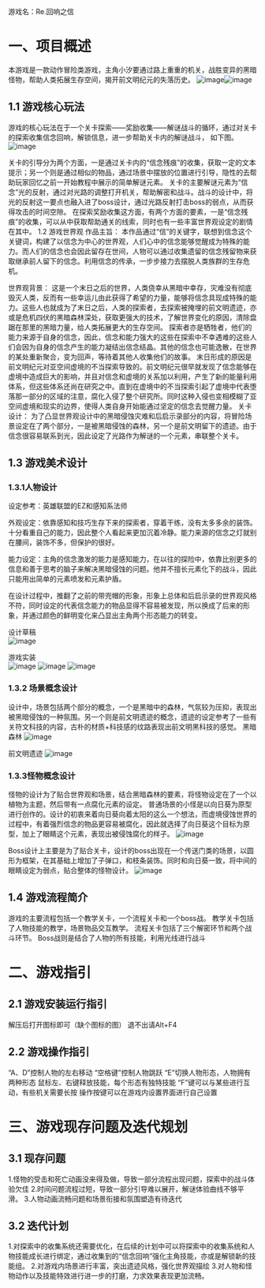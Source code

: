 
游戏名：Re.回响之信

# 一、项目概述
本游戏是一款动作冒险类游戏，主角小汐要通过路上重重的机关，战胜变异的黑暗怪物，帮助人类拓展生存空间，揭开前文明纪元的失落历史。
![image](https://github.com/user-attachments/assets/c655d89a-8446-465e-b0b7-29fc721170fc)![image](https://github.com/user-attachments/assets/d8b1baeb-8ee2-44d3-b4ff-6a6a3207b56c)

## 1.1 游戏核心玩法
游戏的核心玩法在于一个关卡探索——奖励收集——解谜战斗的循环，通过对关卡的探索收集信念回响，解锁信息，进一步帮助关卡内的解谜战斗， 如下图。
![image](https://github.com/user-attachments/assets/87d62fb7-578e-48f7-b93d-d3f48b146219)

关卡的引导分为两个方面，一是通过关卡内的“信念残痕”的收集，获取一定的文本提示；另一个则是通过相似的物品，通过场景中摆放的位置进行引导，隐性的去帮助玩家回忆之前一开始教程中展示的简单解谜元素。
关卡的主要解谜元素为“信念”光的反射，通过对光路的调整打开机关，帮助解密和战斗。战斗的设计中，将光的反射这一要点也融入进了boss设计，通过光路反射打击boss的弱点，从而获得攻击的时间空隙。
在探索奖励收集这方面，有两个方面的要素，一是“信念残痕”的收集，可以从中获取帮助通关的线索，同时也有一些丰富世界观设定的剧情在其中。
1.2 游戏世界观
作品主旨：
本作品通过“信”的关键字，联想到信念这个关键词，构建了以信念为中心的世界观，人们心中的信念能够觉醒成为特殊的能力。而人们的信念也会因此留存在世间，人物可以通过收集遗留的信念残留物来获取继承前人留下的信念。利用信念的传承，一步步接力去摆脱人类族群的生存危机。

世界观背景：
这是一个末日之后的世界，人类侥幸从黑暗中幸存，灾难没有彻底毁灭人类，反而有一些幸运儿由此获得了希望的力量，能够将信念具现成特殊的能力。这些人也就成为了末日之后，人类的探索者，去探索被掩埋的前文明遗迹，亦或是危机四伏的黑暗森林深处，获取更强大的技术，了解世界变化的原因，清除盘踞在那里的黑暗力量，给人类拓展更大的生存空间。
探索者亦是牺牲者，他们的能力来源于自身的信念，因此，信念和能力强大的这些在探索中不幸遇难的这些人们会因为自身的信念产生的能力凝结出信念结晶。其他的信念也可能逸散，在世界的某处重新聚合，变为回声，等待着其他人收集他们的故事。
末日形成的原因是前文明纪元对亚空间虚境的不当探索导致的。前文明纪元很早就发现了信念能够在虚境中造成巨大的影响，并且对信念和虚境的关系加以利用，产生了新的能量利用体系，但这些体系还尚在研究之中。直到在虚境中的不当探索引起了虚境中代表堕落那一部分的区域的注意，腐化入侵了整个研究所。同时这种入侵也变相模糊了亚空间虚境和现实的边界，使得人类自身开始能通过坚定的信念去觉醒力量。
关卡设计：
为了凸显世界观设计中的黑暗侵蚀灾难和后启示录部分的内容，将冒险场景设定在了两个部分，一是被黑暗侵蚀的森林，另一个是前文明留下的遗迹。由于信念很容易联系到光，因此设定了光路作为解谜的一个元素，串联整个关卡。
## 1.3 游戏美术设计
### 1.3.1人物设计
设定参考：英雄联盟的EZ和感知系法师

外观设定：依靠感知和技巧生存下来的探索者，穿着干练，没有太多多余的装饰。十分看重自己的能力，因此整个人看起来更加沉着冷静。能力来源的信念之灯就别在腰间，装饰不多，但保护的很好。

能力设定：主角的信念激发的能力是感知能力，在以往的探险中，依靠比别更多的信息和善于思考的脑子来解决黑暗侵蚀的问题。他并不擅长元素化下的战斗，因此只能用出简单的元素喷发和元素护盾。

在设计过程中，推翻了之前的带兜帽的形象，形象上总体和后启示录的世界观风格不符，同时设定的代表信念能力的物品显得不容易被发现，所以换成了后来的形象，并通过颜色的鲜明变化来凸显出主角两个形态能力的转变。


设计草稿	 
![image](https://github.com/user-attachments/assets/1da473c1-7966-477e-abbd-9b5080e5bb90)

游戏实装	 	 	 
![image](https://github.com/user-attachments/assets/1288c30c-d150-40e6-baf3-b2c02ab9f59f)
![image](https://github.com/user-attachments/assets/d2d946be-a59f-4643-8f67-48ea9f09dd8c)
![image](https://github.com/user-attachments/assets/b70962e9-e910-46cb-9422-46928eba67c7)


### 1.3.2  场景概念设计
设计中，场景包括两个部分的概念，一个是黑暗中的森林，气氛较为压抑，表现出被黑暗侵蚀的一种氛围。另一个则是前文明遗迹的概念，遗迹的设定参考了一些有关符文科技的内容，古朴的材质+科技感的纹路表现出前文明黑科技的感觉。
黑暗森林
![image](https://github.com/user-attachments/assets/6631da52-0213-4054-b90b-c0b279066631)

前文明遗迹
 	 ![image](https://github.com/user-attachments/assets/8d946f38-7431-4360-adeb-89fb1e645dfe)

 	 

### 1.3.3怪物概念设计
怪物的设计为了贴合世界观和场景，结合黑暗森林的要素，将怪物设定在了一个以植物为主题，然后带有一点腐化元素的设定。
普通场景的小怪是以向日葵为原型进行创作的。设计的初衷来着向日葵向着太阳的这么一个想法，而虚境侵蚀世界的过程中，有着强烈信念的物品更容易被腐化，因此就选择了向日葵这个目标为原型，加上了眼睛这个元素，表现出被侵蚀腐化的样子。
 ![image](https://github.com/user-attachments/assets/1540a788-a056-4149-bc10-65edd9e60353)

Boss设计上主要是为了贴合关卡，设计的boss出现在一个传送门类的场景，以圆形为框架，在其基础上增加了子弹口，和枝条装饰。同时和向日葵一致，将中间的眼睛设定为弱点，贴合整体的怪物设计。
![image](https://github.com/user-attachments/assets/1b04201f-c479-47ef-a888-9369af8d5030)

## 1.4 游戏流程简介
游戏的主要流程包括一个教学关卡，一个流程关卡和一个boss战。
教学关卡包括了人物技能的教学，场景物品交互教学。
流程关卡包括了三个解密环节和两个战斗环节。
Boss战则是结合了人物的所有技能，利用光线进行战斗
# 二、游戏指引
## 2.1 游戏安装运行指引
解压后打开图标即可（缺个图标的图）
退不出请Alt+F4
## 2.2 游戏操作指引
“A、D”控制人物的左右移动
“空格键”控制人物跳跃
“E”切换人物形态，人物拥有两种形态
鼠标左、右键释放技能，每个形态有独特技能
“F”键可以与某些进行互动，有些机关需要长按
操作按键可以在游戏内设置界面进行自己设置
# 三、游戏现存问题及迭代规划
## 3.1 现存问题
1.怪物的受击和死亡动画没来得及做，导致一部分流程出现问题，探索中的战斗体验欠佳
2.时间问题流程过短，导致一部分引导难以展开，解谜体验曲线不够平滑。
3.人物动画流畅问题和场景衔接和氛围塑造有待迭代
## 3.2 迭代计划
1.对探索中的收集系统还需要优化，在后续的计划中可以将探索中的收集系统和人物技能成长进行绑定，通过收集到的“信念回响”强化主角技能，亦或是解锁新的技能组。
2.对游戏内场景进行丰富，突出遗迹风格，强化世界观描绘
3.对人物和怪物动作以及技能特效进行进一步的打磨，力求效果表现更加流畅。
